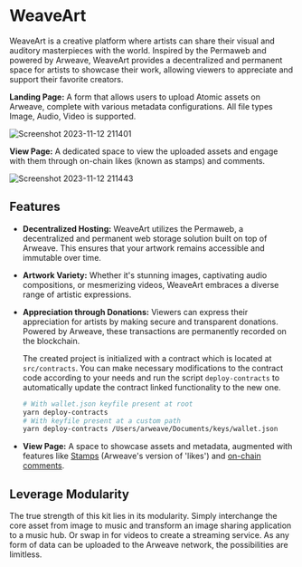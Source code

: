 # WeaveArt

WeaveArt is a creative platform where artists can share their visual and auditory masterpieces with the world. Inspired by the Permaweb and powered by Arweave, WeaveArt provides a decentralized and permanent space for artists to showcase their work, allowing viewers to appreciate and support their favorite creators.

**Landing Page:** A form that allows users to upload Atomic assets on Arweave, complete with various metadata configurations.
All file types Image, Audio, Video is supported.


![Screenshot 2023-11-12 211401](https://github.com/tryptophan36/weaveart/assets/100468551/5951679a-8329-4ee0-91f4-f76bd65194d7)


**View Page:** A dedicated space to view the uploaded assets and engage with them through on-chain likes (known as stamps) and comments.

![Screenshot 2023-11-12 211443](https://github.com/tryptophan36/weaveart/assets/100468551/de09019d-6bc4-4cec-9895-004c27e4d866)


## Features

- **Decentralized Hosting:** WeaveArt utilizes the Permaweb, a decentralized and permanent web storage solution built on top of Arweave. This ensures that your artwork remains accessible and immutable over time.

- **Artwork Variety:** Whether it's stunning images, captivating audio compositions, or mesmerizing videos, WeaveArt embraces a diverse range of artistic expressions.

- **Appreciation through Donations:** Viewers can express their appreciation for artists by making secure and transparent donations. Powered by Arweave, these transactions are permanently recorded on the blockchain.





  The created project is initialized with a contract which is located at `src/contracts`. You can make necessary modifications to the contract code according to your needs and run the script `deploy-contracts` to automatically update the contract linked functionality to the new one.

  ```bash
  # With wallet.json keyfile present at root
  yarn deploy-contracts
  # With keyfile present at a custom path
  yarn deploy-contracts /Users/arweave/Documents/keys/wallet.json
  ```

- **View Page:** A space to showcase assets and metadata, augmented with features like [Stamps](https://stamps.arweave.dev/#/en/main) (Arweave's version of 'likes') and [on-chain comments](https://specs.ar-io.dev/#/view/SYCrxZYzhP_L_iwmxS7niejyeJ_XhJtN4EArplCPHGQ).

## Leverage Modularity

The true strength of this kit lies in its modularity. Simply interchange the core asset from image to music and transform an image sharing application to a music hub. Or swap in for videos to create a streaming service. As any form of data can be uploaded to the Arweave network, the possibilities are limitless.

